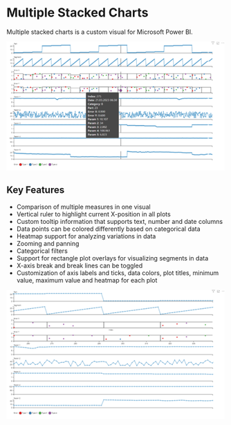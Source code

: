# Multiple Stacked Charts
Multiple stacked charts is a custom visual for Microsoft Power BI. 

![Screenshot](publication/Screenshot1.png)

## Key Features
 - Comparison of multiple measures in one visual
 - Vertical ruler to highlight current X-position in all plots
 - Custom tooltip information that supports text, number and date columns
 - Data points can be colored differently based on categorical data
 - Heatmap support for analyzing variations in data
 - Zooming and panning
 - Categorical filters
 - Support for rectangle plot overlays for visualizing segments in data
 - X-axis break and break lines can be toggled
 - Customization of axis labels and ticks, data colors, plot titles, minimum value, maximum value and heatmap for each plot




![Screenshot](publication/Screenshot2.png)